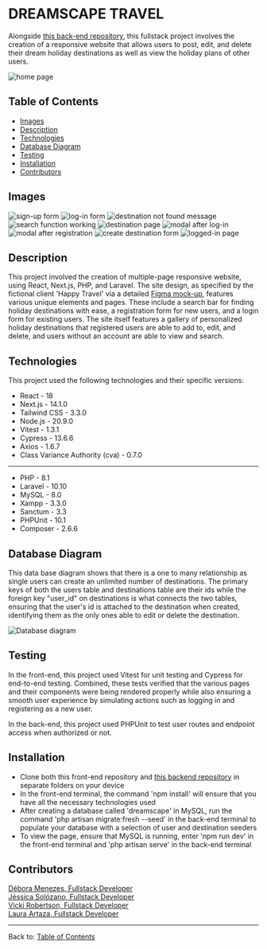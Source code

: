 
# DREAMSCAPE TRAVEL  

Alongside [this back-end repository](https://github.com/Jasz-17/dreamscape_back), this fullstack project involves the creation of a responsive website that allows users to post, edit, and delete their dream holiday destinations as well as view the holiday plans of other users. 

![home page](public/assets/images/main-image.png)

## Table of Contents

- [Images](#images)
- [Description](#description)
- [Technologies](#technologies)
- [Database Diagram](#databasediagram)
- [Testing](#testing)
- [Installation](#installation)
- [Contributors](#contributors)

## Images

![sign-up form](public/assets/images/sign-up.png)
![log-in form](public/assets/images/log-in.png)
![destination not found message](public/assets/images/not-found.png)
![search function working](public/assets/images/search.png)
![destination page](public/assets/images/destination-page.png)
![modal after log-in](public/assets/images/modal.png)
![modal after registration](public/assets/images/modal-mobile.png)
![create destination form](public/assets/images/create-dest.png)
![logged-in page](public/assets/images/logged-in.png)


## Description

This project involved the creation of multiple-page responsive website, using React, Next.js, PHP, and Laravel. The site design, as specified by the fictional client 'Happy Travel' via a detailed [Figma mock-up](https://www.figma.com/file/twPJOzEo5hZJZ7srsEt10y/HappyTravel?type=design&node-id=4-1343&mode=design&t=Ws3hTyk3DDJ71bok-0), features various unique elements and pages. These include a search bar for finding holiday destinations with ease, a registration form for new users, and a login form for existing users. The site itself features a gallery of personalized holiday destinations that registered users are able to add to, edit, and delete, and users without an account are able to view and search. 


## Technologies 
This project used the following technologies and their specific versions:

- React - 18
- Next.js - 14.1.0
- Tailwind CSS - 3.3.0
- Node.js - 20.9.0
- Vitest - 1.3.1
- Cypress - 13.6.6
- Axios - 1.6.7
- Class Variance Authority (cva) - 0.7.0 
-----
- PHP - 8.1
- Laravel - 10.10
- MySQL - 8.0
- Xampp - 3.3.0
- Sanctum - 3.3
- PHPUnit - 10.1
- Composer - 2.6.6

## Database Diagram
This data base diagram shows that there is a one to many relationship as single users can create an unlimited number of destinations. The primary keys of both the users table and destinations table are their ids while the foreign key "user_id" on destinations is what connects the two tables, ensuring that the user's id is attached to the destination when created, identifying them as the only ones able to edit or delete the destination. 

   
![Database diagram](/public/assets/images/database.png)



## Testing
In the front-end, this project used Vitest for unit testing and Cypress for end-to-end testing. Combined, these tests verified that the various pages and their components were being rendered properly while also ensuring a smooth user experience by simulating actions such as logging in and registering as a new user. 

In the back-end, this project used PHPUnit to test user routes and endpoint access when authorized or not.

## Installation

- Clone both this front-end repository and [this backend repository](https://github.com/Jasz-17/dreamscape_back) in separate folders on your device
- In the front-end terminal, the command 'npm install' will ensure that you have all the necessary technologies used 
- After creating a database called 'dreamscape' in MySQL, run the command 'php artisan migrate:fresh --seed' in the back-end terminal to populate your database with a selection of user and destination seeders   
- To view the page, ensure that MySQL is running, enter 'npm run dev' in the front-end terminal and 'php artisan serve' in the back-end terminal

## Contributors

[Débora Menezes, Fullstack Developer](https://github.com/debora-smb) <br>
[Jéssica Solózano, Fullstack Developer](https://github.com/jazs-17) <br>
[Vicki Robertson, Fullstack Developer](https://github.com/vicki-robertson) <br>
[Laura Artaza, Fullstack Developer](https://github.com/lolamindi) <br>

---

Back to: [Table of Contents](#table-of-contents)
